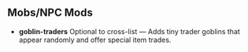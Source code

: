 ## Mobs/NPC Mods

- **goblin-traders**
  Optional to cross-list — Adds tiny trader goblins that appear randomly and offer special item trades.
